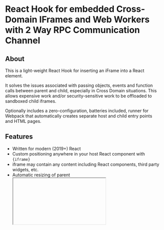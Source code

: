 # React Hook for embedded Cross-Domain IFrames and Web Workers with 2 Way RPC Communication Channel

## About

This is a light-weight React Hook for inserting an iFrame into a React element.

It solves the issues associated with passing objects, events and function calls between parent and child, especially in Cross Domain situations. This allows expensive work and/or security-sensitive work to be offloaded to sandboxed child iframes.

Optionally includes a zero-configuration, batteries included, runner for Webpack that automatically creates separate host and child entry points and HTML pages.

## Features

- Written for modern (2019+) React
- Custom positioning anywhere in your host React component with `{iframe}`
- iframe may contain any content including React components, third party widgets, etc.
- Automatic resizing of parent <iframe> DOM element height whenever child content changes
- Pass thru required props to iframe, such as `src`
- Secure, two way communication between host and child with `iopa` or `koa` style middleware API
- Works for both same domain and cross domain situations
- Typescript definitions included
- No component classes or separate state manager required, pure React Hooks that can be used in function components

## Requirements

React 16.7 or later

## installation

```bash
$ npm install @besync/react-use-iframe
```

```js
import { useFrame } from '@besync/react-use-iframe'
```

```js
import { useChildFrame } from '@besync/react-use-iframe'
```

## Usage (Parent)

```js
/// app.js
import React from 'react'
import ReactDOM from 'react-dom'
import { useFrame } from '@besync/react-use-iframe'

const App = props => {
  const iframe = useFrame({ src: './frame.html' }, channel => {
    channel.use((context, next) => {
      console.log('request from iframe', context.request)
      next()
    })

    channel.route('page-title', (context, next) => {
      context.response = document.title
    })
  })

  return (
    <div>
      Hello World
      {iframe}
    </div>
  )
}

ReactDOM.render(<App />, document.getElementById('root'))
```

## Usage (Child React example)

```js
// ./src/frame.[js, tsx]
import React from 'react'
import ReactDOM from 'react-dom'
import { useChildFrame } from '@besync/react-use-iframe'

console.log('FRAME STARTED')

const framehelper = useChildFrame(channel => {
  channel.use((context, next) => {
    console.log('request from parent', context.request)
    return next()
  })

  channel.route('getName', (context, next) => {
    context.response = 'myNameisMyPassport'
  })

  document.body.addEventListener('click', e => {
    // use ready to make sure the iframe is ready
    // (useChilfFrame channel callback is called before DOM is rendered)
    channel.ready().then(() =>
      channel.fetch('page-title', 'myparameter').then(resp => {
        console.log('response from outer', resp)
      })
    )
  })
})

const App = () => {
  return (
    <div>
      This is the iFramne
      {framehelper}
    </div>
  )
}

ReactDOM.render(<App />, document.getElementById('root'))
```

## Webpack Build

You need to make sure there are two separate entry points in Webpack (one for the main
javascript, one for the iFrame specific javascript) and two separate HTML files created by the HTML Plugin.

The simplest way to do this is with [`@breun/scripts`](https://github.com/bestyled/berun):

### @berun configuration

```js
// config/berun.config.js
module.exports = {
  use: [
    '@berun/preset-react',
    '@berun/runner-eslint',
    require('@besync/react-use-iframe/berun')
  ]
}
```

`package.json`

```json
{
  "scripts": {
    "start": "berun-scripts start",
    "build": "berun-scripts build",
    "format": "berun-scripts lint",
    "test": "berun-scripts test --env=jsdom",
    "eject": "berun-scripts eject"
  },
  "dependencies": {
    "react": "next",
    "react-dom": "next",
    "@besync/react-use-iframe": "..."
  },
  "devDependencies": {
    "@berun/scripts": "...",
    "@berun/preset-react": "...",
    "@berun/runner-eslint": "..."
  },
  "resolutions": {
    "babel-core": "^7.0.0-bridge.0"
  }
}
```

## Prior Art

- `maslianok/react-resize-detector` - Used in the iFrame component to communicate resize events to the parent
- `@evecalm/message-hub` - Used for the two way RPC between parent and child
- `@bestyled/berun` - Used to provide a zero configuration, batteries included, Webpack build, similar to `create-react-app`
- `react-use` - Used as inspiration for the React Hooks introduced in React 16.7; not used as a dependency
- `useState`, `useRef`, and `useEffects` introduced in React 16.7

## License

Apache 2.0
